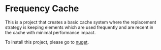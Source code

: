 # Frequency Cache

This is a project that creates a basic cache system where the replacement strategy is keeping elements which are used
frequently and are recent in the cache with minimal performance impact.

To install this project, please go to [nuget](https://www.nuget.org/packages/Pustalorc.FrequencyCache/).